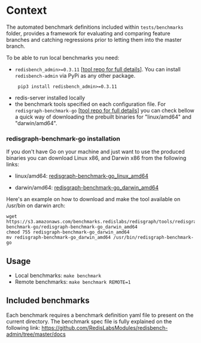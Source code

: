 # Context

The automated benchmark definitions included within `tests/benchmarks` folder, provides a framework for evaluating and comparing feature branches and catching regressions prior to letting them into the master branch.

To be able to run local benchmarks you need:
-  `redisbench_admin>=0.3.11` [[tool repo for full details](https://github.com/RedisLabsModules/redisbench-admin)]. You can install `redisbench-admin` via PyPi as any other package.
   ```
    pip3 install redisbench_admin>=0.3.11
    ``` 
-  redis-server installed locally
-  the benchmark tools specified on each configuration file.  For `redisgraph-benchmark-go` [[tool repo for full details](https://github.com/RedisGraph/redisgraph-benchmark-go)] you can check bellow a quick way of downloading the prebuilt binaries for "linux/amd64" and "darwin/amd64".


### redisgraph-benchmark-go installation

If you don't have Go on your machine and just want to use the produced binaries you can download Linux x86, and Darwin x86 from the following links:

- linux/amd64: [redisgraph-benchmark-go_linux_amd64](https://s3.amazonaws.com/benchmarks.redislabs/redisgraph/tools/redisgraph-benchmark-go/redisgraph-benchmark-go_linux_amd64)

- darwin/amd64: [redisgraph-benchmark-go_darwin_amd64](https://s3.amazonaws.com/benchmarks.redislabs/redisgraph/tools/redisgraph-benchmark-go/redisgraph-benchmark-go_darwin_amd64)

Here's an example on how to download and make the tool available on /usr/bin on darwin arch:
```
wget https://s3.amazonaws.com/benchmarks.redislabs/redisgraph/tools/redisgraph-benchmark-go/redisgraph-benchmark-go_darwin_amd64
chmod 755 redisgraph-benchmark-go_darwin_amd64
mv redisgraph-benchmark-go_darwin_amd64 /usr/bin/redisgraph-benchmark-go
```

## Usage

- Local benchmarks: `make benchmark`
- Remote benchmarks:  `make benchmark REMOTE=1`


## Included benchmarks

Each benchmark requires a benchmark definition yaml file to present on the current directory. The benchmark spec file is fully explained on the following link: https://github.com/RedisLabsModules/redisbench-admin/tree/master/docs

